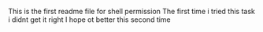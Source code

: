 This is the first readme file for shell permission
The first time i tried this task i didnt get it right
I hope ot better this second time
